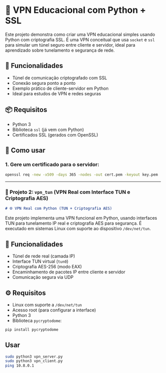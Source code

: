 # 🔐 VPN Educacional com Python + SSL

Este projeto demonstra como criar uma VPN educacional simples usando Python com criptografia SSL. É uma VPN conceitual que usa `socket` e `ssl` para simular um túnel seguro entre cliente e servidor, ideal para aprendizado sobre tunelamento e segurança de rede.

## 📌 Funcionalidades

- Túnel de comunicação criptografado com SSL
- Conexão segura ponto a ponto
- Exemplo prático de cliente-servidor em Python
- Ideal para estudos de VPN e redes seguras

## 📦 Requisitos

- Python 3
- Biblioteca `ssl` (já vem com Python)
- Certificados SSL (gerados com OpenSSL)

## 🔧 Como usar

### 1. Gere um certificado para o servidor:
```bash
openssl req -new -x509 -days 365 -nodes -out cert.pem -keyout key.pem
```

---

### 📁 Projeto 2: `vpn_tun` (VPN Real com Interface TUN e Criptografia AES)

```markdown
# 🌐 VPN Real com Python (TUN + Criptografia AES)
```

Este projeto implementa uma VPN funcional em Python, usando interfaces TUN para tunelamento IP real e criptografia AES para segurança. É executado em sistemas Linux com suporte ao dispositivo `/dev/net/tun`.

## 🔐 Funcionalidades

- Túnel de rede real (camada IP)
- Interface TUN virtual (`tun0`)
- Criptografia AES-256 (modo EAX)
- Encaminhamento de pacotes IP entre cliente e servidor
- Comunicação segura via UDP

## ⚙️ Requisitos

- Linux com suporte a `/dev/net/tun`
- Acesso root (para configurar a interface)
- Python 3
- Biblioteca `pycryptodome`:
```bash
pip install pycryptodome
```
## Usar
```bash
sudo python3 vpn_server.py
sudo python3 vpn_client.py
ping 10.8.0.1
```
